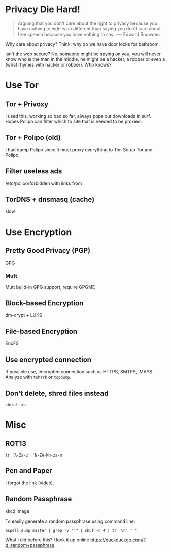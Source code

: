 Privacy Die Hard!
=================

> Arguing that you don't care about the right to privacy because you have
> nothing to hide is no different than saying you don't care about free speech
> because you have nothing to say.  ── Edward Snowden

Why care about privacy? Think, why do we have door locks for bathroom.

Isn't the web secure? No, someone might be spying on you, you will never know
who is the man in the middle, he might be a hacker, a robber or even a (what
rhymes with hacker or robber). Who knows?

Use Tor
=======

Tor + Privoxy
-------------
I used this, working so bad so far, always pops out downloads in surf. Hopes
Polipo can filter which to site that is needed to be proxied.

Tor + Polipo (old)
------------------
I had dump Polipo since it must proxy everything to Tor. Setup Tor and Polipo.

Filter useless ads
------------------
/etc/polipo/forbidden with links from

TorDNS + dnsmasq (cache)
------------------------
slow

Use Encryption
==============

Pretty Good Privacy (PGP)
-------------------------
GPG

### Mutt
Mutt build-in GPG support, require GPGME

Block-based Encryption
----------------------
dm-crypt + LUKS

File-based Encryption
---------------------
EncFS

Use encrypted connection
------------------------
If possible use, encrypted connection such as HTTPS, SMTPS, IMAPS. Analyze with
`tshark` or `tcpdump`.

Don't delete, shred files instead
---------------------------------
```
shred -xu
```

Misc
====

ROT13
-----
    tr 'A-Za-z' 'N-ZA-Mn-za-m'

Pen and Paper
-------------
I forgot the link (video).

Random Passphrase
-----------------
xkcd image

To easily generate a random passphrase using command line:

    aspell dump master | grep -v "'" | shuf -n 4 | tr '\n' ' '

What I did before this? I look it up online
<https://duckduckgo.com/?q=random+passphrase>.
